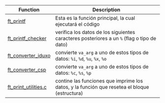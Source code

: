 | Function | Description |
| -------- | ----------- |
| [ft_printf](./ft_printf.c) | Esta es la función principal, la cual ejecutará el código |
| [ft_printf_checker](./ft_printf_checker.c)     | verifica los datos de los siguientes caracteres posteriores a un `%` (flag o tipo de dato)   |
| [ft_converter_iduxo](./ft_converter_iduxo.c)   | convierte `va_arg` a uno de estos tipos de datos: `%i`, `%d`, `%u`, `%x`, `%o`               |
| [ft_converter_csp](./ft_converter_csp.c)       | convierte `va_arg` a uno de estos tipos de datos: `%c`, `%s`, `%p`                           |
| [ft_print_utilities.c](./ft_print_utilities.c) | contine las funciones que imprime los datos, y la función que resetea el bloque (estructura) |

